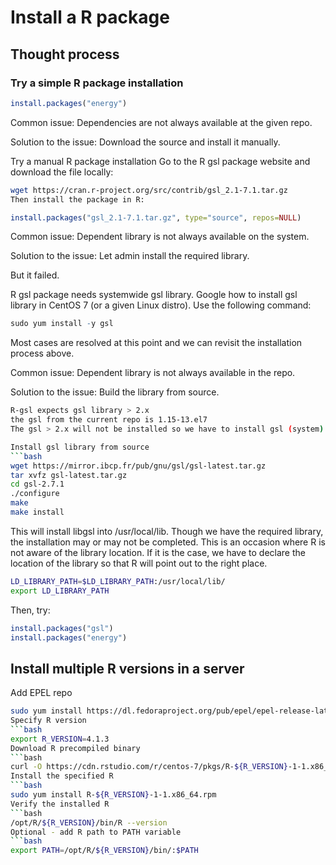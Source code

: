 # Install a R package

## Thought process

### Try a simple R package installation

```r
install.packages("energy")
```
Common issue: Dependencies are not always available at the given repo.

Solution to the issue: Download the source and install it manually.

Try a manual R package installation
Go to the R gsl package website and download the file locally:

```bash
wget https://cran.r-project.org/src/contrib/gsl_2.1-7.1.tar.gz
Then install the package in R:
```

```r
install.packages("gsl_2.1-7.1.tar.gz", type="source", repos=NULL)
```
Common issue: Dependent library is not always available on the system.

Solution to the issue: Let admin install the required library.

But it failed.

R gsl package needs systemwide gsl library. Google how to install gsl library in CentOS 7 (or a given Linux distro). Use the following command:

```r
sudo yum install -y gsl
```
Most cases are resolved at this point and we can revisit the installation process above.

Common issue: Dependent library is not always available in the repo.

Solution to the issue: Build the library from source.
```bash
R-gsl expects gsl library > 2.x
the gsl from the current repo is 1.15-13.el7
The gsl > 2.x will not be installed so we have to install gsl (system) library manually.

Install gsl library from source
```bash
wget https://mirror.ibcp.fr/pub/gnu/gsl/gsl-latest.tar.gz
tar xvfz gsl-latest.tar.gz
cd gsl-2.7.1
./configure
make
make install
```
This will install libgsl into /usr/local/lib. Though we have the required library, the installation may or may not be completed. This is an occasion where R is not aware of the library location. If it is the case, we have to declare the location of the library so that R will point out to the right place.

```bash
LD_LIBRARY_PATH=$LD_LIBRARY_PATH:/usr/local/lib/
export LD_LIBRARY_PATH
```
Then, try:

```r
install.packages("gsl")
install.packages("energy")
```

## Install multiple R versions in a server
Add EPEL repo
```bash
sudo yum install https://dl.fedoraproject.org/pub/epel/epel-release-latest-7.noarch.rpm
Specify R version
```bash
export R_VERSION=4.1.3
Download R precompiled binary
```bash
curl -O https://cdn.rstudio.com/r/centos-7/pkgs/R-${R_VERSION}-1-1.x86_64.rpm
Install the specified R
```bash
sudo yum install R-${R_VERSION}-1-1.x86_64.rpm
Verify the installed R
```bash
/opt/R/${R_VERSION}/bin/R --version
Optional - add R path to PATH variable
```bash
export PATH=/opt/R/${R_VERSION}/bin/:$PATH
```

